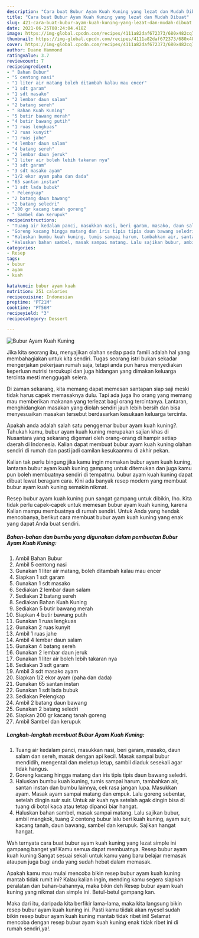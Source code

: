 ```yaml
---
description: "Cara buat Bubur Ayam Kuah Kuning yang lezat dan Mudah Dibuat"
title: "Cara buat Bubur Ayam Kuah Kuning yang lezat dan Mudah Dibuat"
slug: 421-cara-buat-bubur-ayam-kuah-kuning-yang-lezat-dan-mudah-dibuat
date: 2021-06-25T08:24:04.418Z
image: https://img-global.cpcdn.com/recipes/4111a82daf672373/680x482cq70/bubur-ayam-kuah-kuning-foto-resep-utama.jpg
thumbnail: https://img-global.cpcdn.com/recipes/4111a82daf672373/680x482cq70/bubur-ayam-kuah-kuning-foto-resep-utama.jpg
cover: https://img-global.cpcdn.com/recipes/4111a82daf672373/680x482cq70/bubur-ayam-kuah-kuning-foto-resep-utama.jpg
author: Duane Hammond
ratingvalue: 3.7
reviewcount: 7
recipeingredient:
- " Bahan Bubur"
- "5 centong nasi"
- "1 liter air matang boleh ditambah kalau mau encer"
- "1 sdt garam"
- "1 sdt masako"
- "2 lembar daun salam"
- "2 batang sereh"
- " Bahan Kuah Kuning"
- "5 butir bawang merah"
- "4 butir bawang putih"
- "1 ruas lengkuas"
- "2 ruas kunyit"
- "1 ruas jahe"
- "4 lembar daun salam"
- "4 batang sereh"
- "2 lembar daun jeruk"
- "1 liter air boleh lebih takaran nya"
- "3 sdt garam"
- "3 sdt masako ayam"
- "1/2 ekor ayam paha dan dada"
- "65 santan instan"
- "1 sdt lada bubuk"
- " Pelengkap"
- "2 batang daun bawang"
- "2 batang seledri"
- "200 gr kacang tanah goreng"
- " Sambel dan kerupuk"
recipeinstructions:
- "Tuang air kedalam panci, masukkan nasi, beri garam, masako, daun salam dan sereh, masak dengan api kecil. Masak sampai bubur mendidih, mengental dan meletup letup, sambil diaduk sesekali agar tidak hangus."
- "Goreng kacang hingga matang dan iris tipis tipis daun bawang seledri."
- "Haluskan bumbu kuah kuning, tumis sampai harum, tambahkan air, santan instan dan bumbu lainnya, cek rasa jangan lupa. Masukkan ayam. Masak ayam sampai matang dan empuk. Lalu goreng sebentar, setelah dingin suir suir. Untuk air kuah nya setelah agak dingin bisa di tuang di botol kaca atau tetap dipanci biar hangat."
- "Haluskan bahan sambel, masak sampai matang. Lalu sajikan bubur, ambil mangkok, tuang 2 centong bubur lalu beri kuah kuning, ayam suir, kacang tanah, daun bawang, sambel dan kerupuk. Sajikan hangat hangat."
categories:
- Resep
tags:
- bubur
- ayam
- kuah

katakunci: bubur ayam kuah 
nutrition: 251 calories
recipecuisine: Indonesian
preptime: "PT21M"
cooktime: "PT56M"
recipeyield: "3"
recipecategory: Dessert

---
```



![Bubur Ayam Kuah Kuning](https://img-global.cpcdn.com/recipes/4111a82daf672373/680x482cq70/bubur-ayam-kuah-kuning-foto-resep-utama.jpg)

Jika kita seorang ibu, menyajikan olahan sedap pada famili adalah hal yang membahagiakan untuk kita sendiri. Tugas seorang istri bukan sekadar mengerjakan pekerjaan rumah saja, tetapi anda pun harus menyediakan keperluan nutrisi tercukupi dan juga hidangan yang dimakan keluarga tercinta mesti menggugah selera.

Di zaman  sekarang, kita memang dapat memesan santapan siap saji meski tidak harus capek memasaknya dulu. Tapi ada juga lho orang yang memang mau memberikan makanan yang terlezat bagi orang tercintanya. Lantaran, menghidangkan masakan yang diolah sendiri jauh lebih bersih dan bisa menyesuaikan masakan tersebut berdasarkan kesukaan keluarga tercinta. 



Apakah anda adalah salah satu penggemar bubur ayam kuah kuning?. Tahukah kamu, bubur ayam kuah kuning merupakan sajian khas di Nusantara yang sekarang digemari oleh orang-orang di hampir setiap daerah di Indonesia. Kalian dapat membuat bubur ayam kuah kuning olahan sendiri di rumah dan pasti jadi camilan kesukaanmu di akhir pekan.

Kalian tak perlu bingung jika kamu ingin memakan bubur ayam kuah kuning, lantaran bubur ayam kuah kuning gampang untuk ditemukan dan juga kamu pun boleh membuatnya sendiri di tempatmu. bubur ayam kuah kuning dapat dibuat lewat beragam cara. Kini ada banyak resep modern yang membuat bubur ayam kuah kuning semakin nikmat.

Resep bubur ayam kuah kuning pun sangat gampang untuk dibikin, lho. Kita tidak perlu capek-capek untuk memesan bubur ayam kuah kuning, karena Kalian mampu membuatnya di rumah sendiri. Untuk Anda yang hendak mencobanya, berikut cara membuat bubur ayam kuah kuning yang enak yang dapat Anda buat sendiri.

<!--inarticleads1-->

##### Bahan-bahan dan bumbu yang digunakan dalam pembuatan Bubur Ayam Kuah Kuning:

1. Ambil  Bahan Bubur
1. Ambil 5 centong nasi
1. Gunakan 1 liter air matang, boleh ditambah kalau mau encer
1. Siapkan 1 sdt garam
1. Gunakan 1 sdt masako
1. Sediakan 2 lembar daun salam
1. Sediakan 2 batang sereh
1. Sediakan  Bahan Kuah Kuning
1. Sediakan 5 butir bawang merah
1. Siapkan 4 butir bawang putih
1. Gunakan 1 ruas lengkuas
1. Gunakan 2 ruas kunyit
1. Ambil 1 ruas jahe
1. Ambil 4 lembar daun salam
1. Gunakan 4 batang sereh
1. Gunakan 2 lembar daun jeruk
1. Gunakan 1 liter air boleh lebih takaran nya
1. Sediakan 3 sdt garam
1. Ambil 3 sdt masako ayam
1. Siapkan 1/2 ekor ayam (paha dan dada)
1. Gunakan 65 santan instan
1. Gunakan 1 sdt lada bubuk
1. Sediakan  Pelengkap
1. Ambil 2 batang daun bawang
1. Gunakan 2 batang seledri
1. Siapkan 200 gr kacang tanah goreng
1. Ambil  Sambel dan kerupuk




<!--inarticleads2-->

##### Langkah-langkah membuat Bubur Ayam Kuah Kuning:

1. Tuang air kedalam panci, masukkan nasi, beri garam, masako, daun salam dan sereh, masak dengan api kecil. Masak sampai bubur mendidih, mengental dan meletup letup, sambil diaduk sesekali agar tidak hangus.
1. Goreng kacang hingga matang dan iris tipis tipis daun bawang seledri.
1. Haluskan bumbu kuah kuning, tumis sampai harum, tambahkan air, santan instan dan bumbu lainnya, cek rasa jangan lupa. Masukkan ayam. Masak ayam sampai matang dan empuk. Lalu goreng sebentar, setelah dingin suir suir. Untuk air kuah nya setelah agak dingin bisa di tuang di botol kaca atau tetap dipanci biar hangat.
1. Haluskan bahan sambel, masak sampai matang. Lalu sajikan bubur, ambil mangkok, tuang 2 centong bubur lalu beri kuah kuning, ayam suir, kacang tanah, daun bawang, sambel dan kerupuk. Sajikan hangat hangat.




Wah ternyata cara buat bubur ayam kuah kuning yang lezat simple ini gampang banget ya! Kamu semua dapat membuatnya. Resep bubur ayam kuah kuning Sangat sesuai sekali untuk kamu yang baru belajar memasak ataupun juga bagi anda yang sudah hebat dalam memasak.

Apakah kamu mau mulai mencoba bikin resep bubur ayam kuah kuning mantab tidak rumit ini? Kalau kalian ingin, mending kamu segera siapkan peralatan dan bahan-bahannya, maka bikin deh Resep bubur ayam kuah kuning yang nikmat dan simple ini. Betul-betul gampang kan. 

Maka dari itu, daripada kita berfikir lama-lama, maka kita langsung bikin resep bubur ayam kuah kuning ini. Pasti kamu tiidak akan nyesel sudah bikin resep bubur ayam kuah kuning mantab tidak ribet ini! Selamat mencoba dengan resep bubur ayam kuah kuning enak tidak ribet ini di rumah sendiri,ya!.

